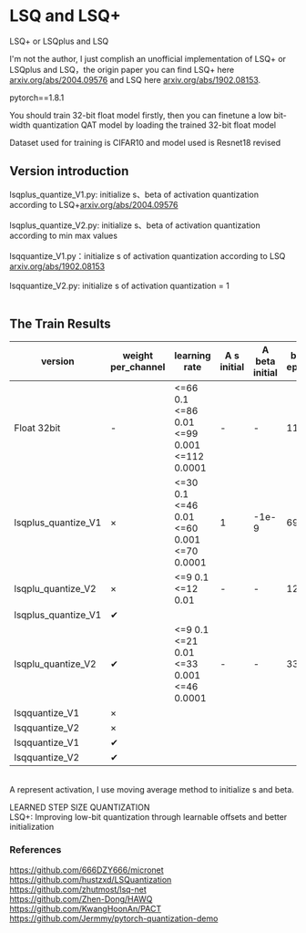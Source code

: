 # LSQ and LSQ+<br>
LSQ+ or LSQplus and LSQ <br>

I'm not the author, I just complish an unofficial implementation of LSQ+ or LSQplus and LSQ，the origin paper you can find LSQ+ here [arxiv.org/abs/2004.09576](https://arxiv.org/abs/2004.09576) and LSQ here [arxiv.org/abs/1902.08153](https://arxiv.org/abs/1902.08153).<br>

pytorch==1.8.1<br>

You should train 32-bit float model firstly, then you can finetune a low bit-width quantization QAT model by loading the trained 32-bit float model<br>

Dataset used for training is CIFAR10 and model used is Resnet18 revised<br>

## Version introduction
lsqplus_quantize_V1.py: initialize s、beta of activation quantization according to LSQ+[arxiv.org/abs/2004.09576](https://arxiv.org/abs/2004.09576)<br><br>
lsqplus_quantize_V2.py: initialize s、beta of activation quantization according to min max values<br><br>
lsqquantize_V1.py：initialize s of activation quantization according to LSQ [arxiv.org/abs/1902.08153](https://arxiv.org/abs/1902.08153)<br><br>
lsqquantize_V2.py: initialize s of activation quantization = 1<br><br>

## The Train Results 
| version | weight per_channel | learning rate | A s initial | A beta initial | best epoch | Accuracy | models
| ------ | --------- | ------ | ------------- | ------ | ------ | ------ | ------ |
| Float 32bit | - | <=66 0.1<br><=86 0.01<br><=99 0.001<br><=112 0.0001 | - | - | 112 | 92.6 | [download](https://share.weiyun.com/g7P6cL23) |
| lsqplus_quantize_V1 | × | <=30 0.1<br><=46 0.01<br><=60 0.001<br><=70 0.0001 | 1 | -1e-9 | 69 | 90.1 | [download](https://share.weiyun.com/HRKnuJ9H) |
| lsqplu_quantize_V2 | × | <=9 0.1<br><=12 0.01 | - | - | 12 | 91.0 | [download](https://share.weiyun.com/RvrPTeEQ) |
| lsqplus_quantize_V1 | ✔ |  |  |  |  |  |  | |
| lsqplu_quantize_V2 | ✔ | <=9 0.1<br><=21 0.01<br><=33 0.001<br><=46 0.0001 | - | - | 33 | 91.46 | [download](https://share.weiyun.com/ZUTnyZJd) |
| lsqquantize_V1 | × |  |  |  |  |  | |
| lsqquantize_V2 | × |  |  |  |  |  | |
| lsqquantize_V1 | ✔ |  |  |  |  |  | |
| lsqquantize_V2 | ✔ |  |  |  |  |  | |
<br>
A represent activation, I use moving average method to initialize s and beta.<br>

LEARNED STEP SIZE QUANTIZATION<br>
LSQ+: Improving low-bit quantization through learnable offsets and better initialization<br>

### References<br>
https://github.com/666DZY666/micronet<br>
https://github.com/hustzxd/LSQuantization<br>
https://github.com/zhutmost/lsq-net<br>
https://github.com/Zhen-Dong/HAWQ<br>
https://github.com/KwangHoonAn/PACT<br>
https://github.com/Jermmy/pytorch-quantization-demo<br>

